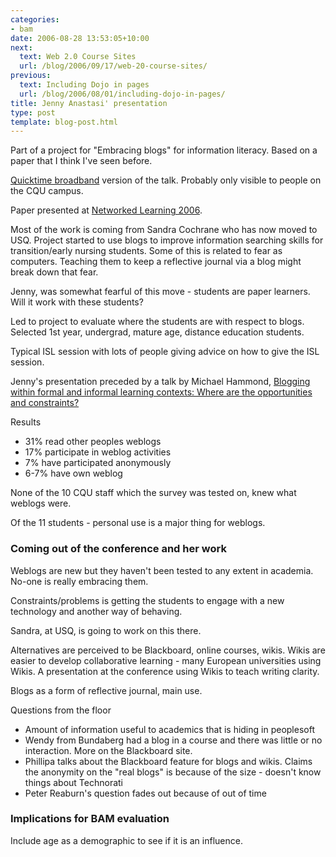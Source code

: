```yaml
---
categories:
- bam
date: 2006-08-28 13:53:05+10:00
next:
  text: Web 2.0 Course Sites
  url: /blog/2006/09/17/web-20-course-sites/
previous:
  text: Including Dojo in pages
  url: /blog/2006/08/01/including-dojo-in-pages/
title: Jenny Anastasi' presentation
type: post
template: blog-post.html
---
```

Part of a project for "Embracing blogs" for information literacy. Based on a paper that I think I've seen before.

[Quicktime broadband](http://streaming.cqu.edu.au/util/play.php?format=qt&url=rtsp://qtstreamer.cqu.edu.au/cqu/research/seminars/ahs_seminar_240806_med.mov&start=00:00:55&end=00:52:57) version of the talk. Probably only visible to people on the CQU campus.

Paper presented at [Networked Learning 2006](http://www.networkedlearningconference.org.uk/).

Most of the work is coming from Sandra Cochrane who has now moved to USQ. Project started to use blogs to improve information searching skills for transition/early nursing students. Some of this is related to fear as computers. Teaching them to keep a reflective journal via a blog might break down that fear.

Jenny, was somewhat fearful of this move - students are paper learners. Will it work with these students?

Led to project to evaluate where the students are with respect to blogs. Selected 1st year, undergrad, mature age, distance education students.

Typical ISL session with lots of people giving advice on how to give the ISL session.

Jenny's presentation preceded by a talk by Michael Hammond, [Blogging within formal and informal learning contexts: Where are the opportunities and constraints?](http://www.networkedlearningconference.org.uk/abstracts/Hammond.htm)

Results

- 31% read other peoples weblogs
- 17% participate in weblog activities
- 7% have participated anonymously
- 6-7% have own weblog

None of the 10 CQU staff which the survey was tested on, knew what weblogs were.

Of the 11 students - personal use is a major thing for weblogs.

### Coming out of the conference and her work

Weblogs are new but they haven't been tested to any extent in academia. No-one is really embracing them.

Constraints/problems is getting the students to engage with a new technology and another way of behaving.

Sandra, at USQ, is going to work on this there.

Alternatives are perceived to be Blackboard, online courses, wikis. Wikis are easier to develop collaborative learning - many European universities using Wikis. A presentation at the conference using Wikis to teach writing clarity.

Blogs as a form of reflective journal, main use.

Questions from the floor

- Amount of information useful to academics that is hiding in peoplesoft
- Wendy from Bundaberg had a blog in a course and there was little or no interaction. More on the Blackboard site.
- Phillipa talks about the Blackboard feature for blogs and wikis. Claims the anonymity on the "real blogs" is because of the size - doesn't know things about Technorati
- Peter Reaburn's question fades out because of out of time

### Implications for BAM evaluation

Include age as a demographic to see if it is an influence.